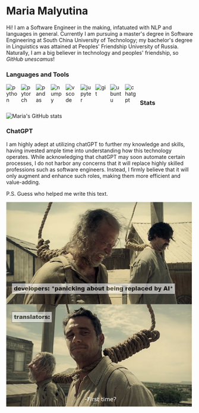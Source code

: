 # Maria Malyutina

Hi! I am a Software Engineer in the making, infatuated with NLP and languages in general. Currently I am pursuing a master's degree in Software Engineering at South China University of Technology; my bachelor's degree in Linguistics was attained at Peoples' Friendship University of Russia. Naturally, I am a big believer in technology and peoples' friendship, so *GitHub unescamus*!

### Languages and Tools

<img align="left" alt="python" width="30px" style="padding-right:10px;" src="https://cdn.jsdelivr.net/gh/devicons/devicon/icons/python/python-original.svg"/>

<img align="left" alt="pytorch" width="30px" style="padding-right:10px;" src="https://cdn.jsdelivr.net/gh/devicons/devicon/icons/pytorch/pytorch-original.svg"/>

<img align="left" alt="pandas" width="30px" style="padding-right:10px;" src="https://cdn.jsdelivr.net/gh/devicons/devicon/icons/pandas/pandas-original.svg"/>

<img align="left" alt="numpy" width="30px" style="padding-right:10px;" src="https://cdn.jsdelivr.net/gh/devicons/devicon/icons/numpy/numpy-original.svg"/>

<img align="left" alt="vscode" width="30px" style="padding-right:10px;" src="https://cdn.jsdelivr.net/gh/devicons/devicon/icons/vscode/vscode-original.svg"/>

<img align="left" alt="jupyter" width="30px" style="padding-right:10px;" src="https://cdn.jsdelivr.net/gh/devicons/devicon/icons/jupyter/jupyter-original.svg" />

<img align="left" alt="git" width="30px" style="padding-right:10px;" src="https://cdn.jsdelivr.net/gh/devicons/devicon/icons/git/git-original.svg"/>

<img align="left" alt="ubuntu" width="30px" style="padding-right:10px;" src="https://cdn.jsdelivr.net/gh/devicons/devicon/icons/ubuntu/ubuntu-plain.svg"/>

<img align="left" alt="chatgpt" width="30px" style="padding-right:10px;" src="https://upload.wikimedia.org/wikipedia/commons/0/04/ChatGPT_logo.svg"/>

<br />

### Stats

![Maria's GitHub stats](https://github-readme-stats.vercel.app/api?username=malymary&show_icons=true&theme=react)

### ChatGPT

I am highly adept at utilizing chatGPT to further my knowledge and skills, having invested ample time into understanding how this technology operates. While acknowledging that chatGPT may soon automate certain processes, I do not harbor any concerns that it will replace highly skilled professions such as software engineers. Instead, I firmly believe that it will only augment and enhance such roles, making them more efficient and value-adding.

P.S. Guess who helped me write this text.

<p align="left">
  <img src="gpt_meme.png" width="500" height="550">
</p>

